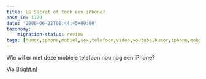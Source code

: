 ```yaml
---
title: LG Secret of toch een iPhone?
post_id: 1729
date: '2008-06-22T08:44:45+00:00'
taxonomy:
    migration-status: review
tags: [humor,iphone,mobiel,sex,telefoon,video,youtube,humor,iphone,mobiel,sex,telefoon,video,youtube]
---
```

Wie wil er met deze mobiele telefoon nou nog een iPhone?

 Via [Bright.nl](http://www.bright.nl/best-of-youtube-lg-secret)